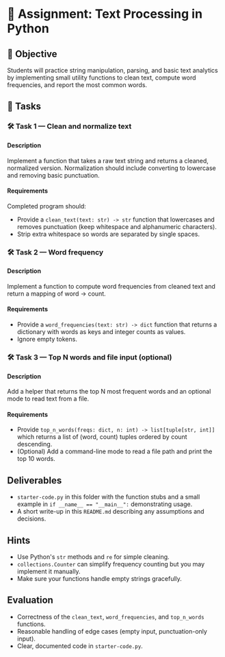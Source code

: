# 📘 Assignment: Text Processing in Python

## 🎯 Objective

Students will practice string manipulation, parsing, and basic text analytics by implementing small utility functions to clean text, compute word frequencies, and report the most common words.

## 📝 Tasks

### 🛠️ Task 1 — Clean and normalize text

#### Description
Implement a function that takes a raw text string and returns a cleaned, normalized version. Normalization should include converting to lowercase and removing basic punctuation.

#### Requirements
Completed program should:

- Provide a `clean_text(text: str) -> str` function that lowercases and removes punctuation (keep whitespace and alphanumeric characters).
- Strip extra whitespace so words are separated by single spaces.

### 🛠️ Task 2 — Word frequency

#### Description
Implement a function to compute word frequencies from cleaned text and return a mapping of word -> count.

#### Requirements

- Provide a `word_frequencies(text: str) -> dict` function that returns a dictionary with words as keys and integer counts as values.
- Ignore empty tokens.

### 🛠️ Task 3 — Top N words and file input (optional)

#### Description
Add a helper that returns the top N most frequent words and an optional mode to read text from a file.

#### Requirements

- Provide `top_n_words(freqs: dict, n: int) -> list[tuple[str, int]]` which returns a list of (word, count) tuples ordered by count descending.
- (Optional) Add a command-line mode to read a file path and print the top 10 words.

## Deliverables

- `starter-code.py` in this folder with the function stubs and a small example in `if __name__ == "__main__":` demonstrating usage.
- A short write-up in this `README.md` describing any assumptions and decisions.

## Hints

- Use Python's `str` methods and `re` for simple cleaning.
- `collections.Counter` can simplify frequency counting but you may implement it manually.
- Make sure your functions handle empty strings gracefully.

## Evaluation

- Correctness of the `clean_text`, `word_frequencies`, and `top_n_words` functions.
- Reasonable handling of edge cases (empty input, punctuation-only input).
- Clear, documented code in `starter-code.py`.
